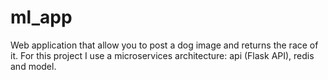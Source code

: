 # ml_app
Web application that allow you to post a dog image and returns the race of it. For this project I use a microservices architecture: api (Flask API), redis and model.
